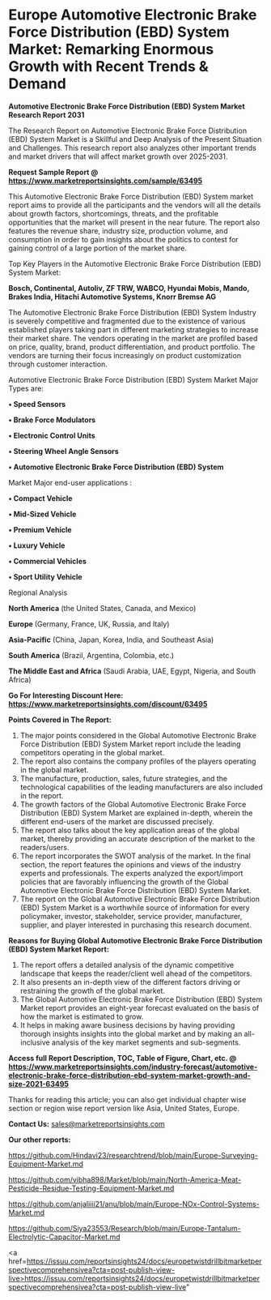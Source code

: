 # Europe Automotive Electronic Brake Force Distribution (EBD) System Market: Remarking Enormous Growth with Recent Trends & Demand

<strong>Automotive Electronic Brake Force Distribution (EBD) System Market Research Report 2031</strong>

The Research Report on Automotive Electronic Brake Force Distribution (EBD) System Market is a Skillful and Deep Analysis of the Present Situation and Challenges. This research report also analyzes other important trends and market drivers that will affect market growth over 2025-2031.

<strong>Request Sample Report @ <a href=https://www.marketreportsinsights.com/sample/63495>https://www.marketreportsinsights.com/sample/63495</a></strong>

This Automotive Electronic Brake Force Distribution (EBD) System market report aims to provide all the participants and the vendors will all the details about growth factors, shortcomings, threats, and the profitable opportunities that the market will present in the near future. The report also features the revenue share, industry size, production volume, and consumption in order to gain insights about the politics to contest for gaining control of a large portion of the market share.

Top Key Players in the Automotive Electronic Brake Force Distribution (EBD) System Market:

<strong>Bosch, Continental, Autoliv, ZF TRW, WABCO, Hyundai Mobis, Mando, Brakes India, Hitachi Automotive Systems, Knorr Bremse AG</strong>

The Automotive Electronic Brake Force Distribution (EBD) System Industry is severely competitive and fragmented due to the existence of various established players taking part in different marketing strategies to increase their market share. The vendors operating in the market are profiled based on price, quality, brand, product differentiation, and product portfolio. The vendors are turning their focus increasingly on product customization through customer interaction.

Automotive Electronic Brake Force Distribution (EBD) System Market Major Types are:

<strong>• Speed Sensors

• Brake Force Modulators

• Electronic Control Units

• Steering Wheel Angle Sensors

• Automotive Electronic Brake Force Distribution (EBD) System</strong>

Market Major end-user applications :

<strong>• Compact Vehicle

• Mid-Sized Vehicle

• Premium Vehicle

• Luxury Vehicle

• Commercial Vehicles

• Sport Utility Vehicle</strong>

Regional Analysis

</u><strong><b>North America</b></strong> (the United States, Canada, and Mexico)

<strong><b>Europe </b></strong>(Germany, France, UK, Russia, and Italy)

<strong><b>Asia-Pacific</b></strong> (China, Japan, Korea, India, and Southeast Asia)

<strong><b>South America</b></strong> (Brazil, Argentina, Colombia, etc.)

<strong><b>The Middle East and Africa</b></strong> (Saudi Arabia, UAE, Egypt, Nigeria, and South Africa)

<strong>Go For Interesting Discount Here: <a href=https://www.marketreportsinsights.com/discount/63495>https://www.marketreportsinsights.com/discount/63495</a></strong>

<strong>Points Covered in The Report:</strong>
<ol>
  <li>The major points considered in the Global Automotive Electronic Brake Force Distribution (EBD) System Market report include the leading competitors operating in the global market.</li>
  <li>The report also contains the company profiles of the players operating in the global market.</li>
  <li>The manufacture, production, sales, future strategies, and the technological capabilities of the leading manufacturers are also included in the report.</li>
  <li>The growth factors of the Global Automotive Electronic Brake Force Distribution (EBD) System Market are explained in-depth, wherein the different end-users of the market are discussed precisely.</li>
  <li>The report also talks about the key application areas of the global market, thereby providing an accurate description of the market to the readers/users.</li>
  <li>The report incorporates the SWOT analysis of the market. In the final section, the report features the opinions and views of the industry experts and professionals. The experts analyzed the export/import policies that are favorably influencing the growth of the Global Automotive Electronic Brake Force Distribution (EBD) System Market.</li>
  <li>The report on the Global Automotive Electronic Brake Force Distribution (EBD) System Market is a worthwhile source of information for every policymaker, investor, stakeholder, service provider, manufacturer, supplier, and player interested in purchasing this research document.</li>
</ol>
<strong>Reasons for Buying Global Automotive Electronic Brake Force Distribution (EBD) System Market Report:</strong>

<ol>
  <li>The report offers a detailed analysis of the dynamic competitive landscape that keeps the reader/client well ahead of the competitors.</li>
  <li>It also presents an in-depth view of the different factors driving or restraining the growth of the global market.</li>
  <li>The Global Automotive Electronic Brake Force Distribution (EBD) System Market report provides an eight-year forecast evaluated on the basis of how the market is estimated to grow.</li>
  <li>It helps in making aware business decisions by having providing thorough insights insights into the global market and by making an all-inclusive analysis of the key market segments and sub-segments.</li>
</ol>
<strong>Access full Report Description, TOC, Table of Figure, Chart, etc. @ <a href=https://www.marketreportsinsights.com/industry-forecast/automotive-electronic-brake-force-distribution-ebd-system-market-growth-and-size-2021-63495>https://www.marketreportsinsights.com/industry-forecast/automotive-electronic-brake-force-distribution-ebd-system-market-growth-and-size-2021-63495</a></strong>


Thanks for reading this article; you can also get individual chapter wise section or region wise report version like Asia, United States, Europe.

<strong>Contact Us:</strong>
sales@marketreportsinsights.com

<strong>Our other reports:</strong>

<a href=https://github.com/Hindavi23/researchtrend/blob/main/Europe-Surveying-Equipment-Market.md>https://github.com/Hindavi23/researchtrend/blob/main/Europe-Surveying-Equipment-Market.md</a>

<a href=https://github.com/vibha898/Market/blob/main/North-America-Meat-Pesticide-Residue-Testing-Equipment-Market.md>https://github.com/vibha898/Market/blob/main/North-America-Meat-Pesticide-Residue-Testing-Equipment-Market.md</a>

<a href=https://github.com/anjaliiii21/anu/blob/main/Europe-NOx-Control-Systems-Market.md>https://github.com/anjaliiii21/anu/blob/main/Europe-NOx-Control-Systems-Market.md</a>

<a href=https://github.com/Siya23553/Research/blob/main/Europe-Tantalum-Electrolytic-Capacitor-Market.md>https://github.com/Siya23553/Research/blob/main/Europe-Tantalum-Electrolytic-Capacitor-Market.md</a>

<a href=https://issuu.com/reportsinsights24/docs/europetwistdrillbitmarketperspectivecomprehensivea?cta=post-publish-view-live>https://issuu.com/reportsinsights24/docs/europetwistdrillbitmarketperspectivecomprehensivea?cta=post-publish-view-live</a>"
